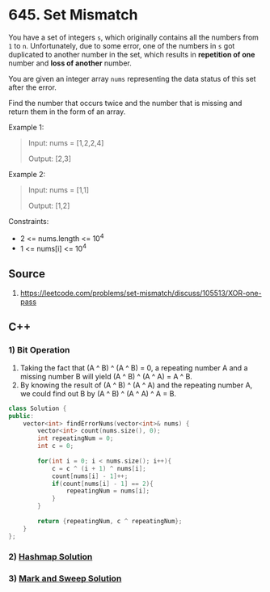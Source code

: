 # 645. Set Mismatch

You have a set of integers `s`, which originally contains all the numbers from `1` to `n`. Unfortunately, due to some error, one of the numbers in `s` got duplicated to another number in the set, which results in **repetition of one** number and **loss of another** number.

You are given an integer array `nums` representing the data status of this set after the error.

Find the number that occurs twice and the number that is missing and return them in the form of an array.

Example 1:

> Input: nums = [1,2,2,4]
> 
> Output: [2,3]

Example 2:

> Input: nums = [1,1]
> 
> Output: [1,2]

Constraints:

* 2 <= nums.length <= 10<sup>4</sup>
* 1 <= nums[i] <= 10<sup>4</sup>

## Source
1. https://leetcode.com/problems/set-mismatch/discuss/105513/XOR-one-pass

## C++
### 1) Bit Operation
1. Taking the fact that (A ^ B) ^ (A ^ B) = 0, a repeating number A and a missing number B will yield (A ^ B) ^ (A ^ A) = A ^ B.
2. By knowing the result of (A ^ B) ^ (A ^ A) and the repeating number A, we could find out B by (A ^ B) ^ (A ^ A) ^ A = B. 
```C++
class Solution {
public:
    vector<int> findErrorNums(vector<int>& nums) {
        vector<int> count(nums.size(), 0);
        int repeatingNum = 0;
        int c = 0;
        
        for(int i = 0; i < nums.size(); i++){
            c = c ^ (i + 1) ^ nums[i];
            count[nums[i] - 1]++;
            if(count[nums[i] - 1] == 2){                
                repeatingNum = nums[i];
            }
        }
        
        return {repeatingNum, c ^ repeatingNum};
    }
};
```

### 2) [Hashmap Solution](../hashmap/645.-set-mismatch.md)
### 3) [Mark and Sweep Solution](../mark-and-sweep/645.-set-mismatch.md)

